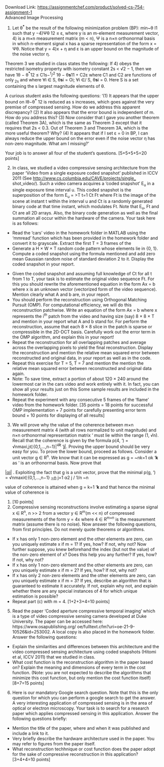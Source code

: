 Download Link: https://assignmentchef.com/product/solved-cs-754-assignment-1
<br>
Advanced Image Processing




<ol>

 <li>Let θ<strong><sup>*</sup></strong> be the result of the following minimization problem (BP): min~θ I1 such that y −4)Ψθ 12 ≤ ε, where y is an m-element measurement vector, 4) is a m×n measurement matrix (m &lt; n), Ψ is a n×n orthonormal basis in which n-element signal x has a sparse representation of the form x = Ψθ. Notice that y = 4)x + η and ε is an upper bound on the magnitude of the noise vector η.</li>

</ol>

Theorem 3 we studied in class states the following: If 4) obeys the restricted isometry property with isometry constant 2s &lt; √2 − 1, then we have 1θ − θ<strong><sup>*</sup></strong>12 ≤ C1s−<sup>1</sup>/<sup>2</sup> 1θ − θ<strong>s</strong>11 + C2ε where C1 and C2 are functions of only<sub> 2</sub><sub>s</sub> and where ∀i ∈ S, θ<strong>s</strong>i = Oi; ∀i ∈/ S, θ<strong>s</strong>i = 0. Here S is a set containing the s largest magnitude elements of θ.

A curious student asks the following questions: ‘(1) It appears that the upper bound on Iθ−θ<strong><sup>*</sup></strong> 12 is reduced as s increases, which goes against the very premise of compressed sensing. How do we address this apparent discrepancy? (2) It also appears that the error bound is independent of m. How do you address this? (3) Now consider that I gave you another theorem (called Theorem 3A), which is the same as Theorem 3 except that it requires that 2s &lt; 0.3. Out of Theorem 3 and Theorem 3A, which is the more useful theorem? Why? (4) It appears that if I set ε = 0 in BP, I can always reduce the upper bound on the error even if the noise vector η has non-zero magnitude. What am I missing?’

Your job is to answer all four of the student’s questions. [5+5+5+5=20 points]

<ol start="2">

 <li>In class, we studied a video compressive sensing architecture from the paper ‘Video from a single expo­sure coded snapshot’ published in ICCV 2011 (See <a href="http://www.cs.columbia.edu/CAVE/projects/single_">http://www.cs.columbia.edu/CAVE/projects/single_</a> shot_video/). Such a video camera acquires a ‘coded snapshot’ E<sub>u</sub> in a single exposure time interval u. This coded snapshot is the superposition of the form E<sub>u</sub> = &gt;T t=1 Ct Ft where Ft is the image of the scene at instant t within the interval u and Ct is a randomly generated binary code at that time instant, which modulates Ft. Note that E<sub>u</sub>, Ft and Ct are all 2D arrays. Also, the binary code generation as well as the final summation all occur within the hardware of the camera. Your task here is as follows:</li>

</ol>

<ul>

 <li>Read the ‘cars’ video in the homework folder in MATLAB using the ‘mmread’ function which has been provided in the homework folder and convert it to grayscale. Extract the first T = 3 frames of the</li>

 <li>Generate a H × W × T random code pattern whose elements lie in {0, 1}. Compute a coded snapshot using the formula mentioned and add zero mean Gaussian random noise of standard deviation 2 to it. Display the coded snapshot in your report.</li>

</ul>




<ul>

 <li>Given the coded snapshot and assuming full knowledge of Ct for all t from 1 to T, your task is to estimate the original video sequence Ft. For this you should rewrite the aforementioned equation in the form Ax = b where x is an unknown vector (vectorized form of the video sequence). Mention clearly what A and b are, in your report.</li>

 <li>You should perform the reconstruction using Orthogonal Matching Pursuit (OMP). For computational efficiency, we will do this reconstruction patchwise. Write an equation of the form Ax = b where x represents the i<sup>th</sup> patch from the video and having size (say) 8 × 8 × T and mention in your report what A and b stand for. For perform the reconstruction, assume that each 8 × 8 slice in the patch is sparse or compressible in the 2D-DCT basis. Carefully work out the error term in the OMP algorithm, and explain this in your report!</li>

 <li>Repeat the reconstruction for all overlapping patches and average across the overlapping pixels to yield the final reconstruction. Display the reconstruction and mention the relative mean squared error between reconstructed and original data, in your report as well as in the code.</li>

 <li>Repeat this exercise for T = 5, T = 7 and mention the mention the relative mean squared error between reconstructed and original data again.</li>

 <li>Note: To save time, extract a portion of about 120 × 240 around the lowermost car in the cars video and work entirely with it. In fact, you can show all your results just on this Some sample results are included in the homework folder.</li>

 <li>Repeat the experiment with any consecutive 5 frames of the ‘flame’ video from the homework folder. [35 points = 18 points for successful OMP implementation + 7 points for carefully presenting error term bound + 10 points for displaying of all results]</li>

</ul>

<ol start="3">

 <li>We will prove why the value of the coherence between m×n measurement matrix 4 (with all rows normalized to unit magnitude) and n×n orthonormal representation matrix ‘ must lie within the range (1, √n). Recall that the coherence is given by the formula p(4, ‘) = √nmaxi,j∈{0,1,…,n−1}|<sup>4</sup><strong><sup>i</sup></strong><sup>t</sup> ‘<strong>j</strong>|. Proving the upper bound should be very easy for you. To prove the lower bound, proceed as follows. Consider a unit vector g ∈ R<sup>n</sup>. We know that it can be expressed as g = ~nk=1 αk ‘<strong>k </strong>as ‘ is an orthonormal basis. Now prove that</li>

</ol>

<u>|α</u><u>i</u><u>|</u> . Exploiting the fact that g is a unit vector, prove that the minimal p(g, ‘) = √nmaxi∈{0,1,…,n−1} <u>~</u><u>n</u> j=1 α2 j / 1/n ~n

value of coherence is attained when g =              k=1 ‘<strong>k </strong>and that hence the minimal value of coherence is

<ol>

 <li>[10 points]</li>

 <li>Compressive sensing reconstructions involve estimating a sparse signal x ∈ R<sup>n</sup>, n &gt;&gt; 2 from a vector y ∈ R<sup>m</sup>(m &lt;&lt; n) of compressed measurements of the form y = 4x where 4 ∈ R<sup>m×n</sup> is the measurement matrix (assume there is no noise). Now answer the following questions, from first principles. Do not merely quote theorems or algorithms.</li>

</ol>

<ul>

 <li>If x has only 1 non-zero element and the other elements are zero, can you uniquely estimate x if m = 1? If yes, how? If not, why not? Now further suppose, you knew beforehand the index (but not the value) of the non-zero element of x? Does this help you any further? If yes, how? If not, why not?</li>

 <li>If x has only 1 non-zero element and the other elements are zero, can you uniquely estimate x if m = 2? If yes, how? If not, why not?</li>

 <li>If x has only 2 non-zero elements and the other elements are zero, can you uniquely estimate x if m = 3? If yes, describe an algorithm that is guaranteed to estimate it accurately. If not, explain why not, and explain whether there are any special instances of 4 for which unique estimation is possible?</li>

 <li>Repeat part (c) with m = 4. [1+2+3+4=10 points]</li>

</ul>

<ol start="5">

 <li>Read the paper ‘Coded aperture compressive temporal imaging’ which is a type of video compressive sensing camera developed at Duke University. The paper can be accessed here: https://www.osapublishing.org/ oe/fulltext.cfm?uri=oe-21-9-10526&amp;id=253002. A local copy is also placed in the homework folder. Answer the following questions:</li>

</ol>




<ul>

 <li>Explain the similarities and differences between this architecture and the video compressed sensing architecture using coded snapshots (Hitomi et al, ICCV 2011) that we studied in class.</li>

 <li>What cost function is the reconstruction algorithm in the paper based on? Explain the meaning and dimensions of every term in the cost function. (Note: you are not expected to describe the algorithms that minimize this cost function, but only mention the cost function itself) [8+7=15 points]</li>

</ul>

<ol start="6">

 <li>Here is our mandatory Google search question. Note that this is the only question for which you can perform a google search to get the answer. A very interesting application of compressed sensing is in the area of optical or electron microscopy. Your task is to search for a research paper which applies compressed sensing in this application. Answer the following questions briefly:</li>

</ol>

<ul>

 <li>Mention the title of the paper, where and when it was published and include a link to it.</li>

 <li>Very briefly describe the hardware architecture used in the paper. You may refer to figures from the paper itself.</li>

 <li>What reconstruction techhnique or cost function does the paper adopt for the sake of compressive reconstruction in this application? [3+4+4=10 points]</li>

</ul>